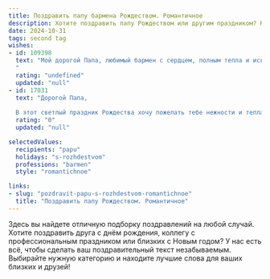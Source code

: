 ```yaml
---
title: Поздравить папу бармена Рождеством. Романтичное
description: Хотите поздравить папу Рождеством или другим праздником? Наш ИИ создаст незабываемое поздравление, а вы обязательно выделитесь среди других.  
date: 2024-10-31
tags: second tag
wishes:
- id: 109398
  text: "Мой дорогой Папа, любимый бармен с сердцем, полным тепла и искрящегося, как лучший коктейль, настроения!  В этот светлый Рождественский вечер я хочу пожелать тебе чуда, любви и безграничного счастья. Пусть твой дом наполнится радостью, а душа – покоем и умиротворением.  Пусть каждый новый день будет таким же ярким и неповторимым, как твои лучшие творения за барной стойкой.  Я тебя очень люблю! С Рождеством!
  "
  rating: "undefined"
  updated: "null"
- id: 17031
  text: "Дорогой Папа,
  
  В этот светлый праздник Рождества хочу пожелать тебе нежности и тепла, которые ты так умело создаешь в своем баре. Пусть каждая ночь, которую ты проводишь за приготовлением коктейлей, будет наполнена романтикой и улыбками гостей. Желаю, чтобы любовь и гармония всегда царили в твоей жизни, как прекрасные ароматы вин и ликеров, которыми ты так мастерски владеешь. С Рождеством, Папа!"
  rating: "0"
  updated: "null"

selectedValues:
  recipients: "papu"
  holidays: "s-rozhdestvom"
  professions: "barmen"
  style: "romantichnoe"

links:
- slug: "pozdravit-papu-s-rozhdestvom-romantichnoe"
  title: "Поздравить папу Рождеством. Романтичное"
---
```


Здесь вы найдете отличную подборку поздравлений на любой случай. 
Хотите поздравить друга с днём рождения, коллегу с профессиональным праздником или близких с Новым годом? У нас есть всё, чтобы сделать ваш поздравительный текст незабываемым. Выбирайте нужную категорию и находите лучшие слова для ваших близких и друзей!
